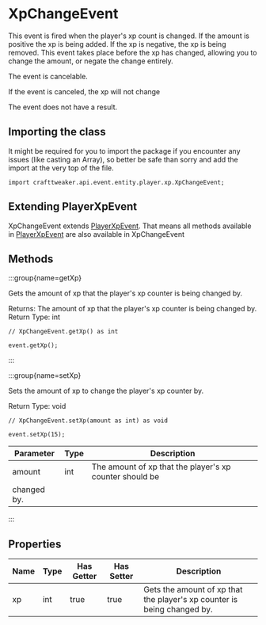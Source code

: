 # XpChangeEvent

This event is fired when the player's xp count is changed. If the amount is
 positive the xp is being added. If the xp is negative, the xp is being
 removed. This event takes place before the xp has changed, allowing you to
 change the amount, or negate the change entirely.

The event is cancelable.

If the event is canceled, the xp will not change

The event does not have a result.



## Importing the class

It might be required for you to import the package if you encounter any issues (like casting an Array), so better be safe than sorry and add the import at the very top of the file.
```zenscript
import crafttweaker.api.event.entity.player.xp.XpChangeEvent;
```


## Extending PlayerXpEvent

XpChangeEvent extends [PlayerXpEvent](/forge/api/event/entity/player/xp/PlayerXpEvent). That means all methods available in [PlayerXpEvent](/forge/api/event/entity/player/xp/PlayerXpEvent) are also available in XpChangeEvent

## Methods

:::group{name=getXp}

Gets the amount of xp that the player's xp counter is being changed by.

Returns: The amount of xp that the player's xp counter is being changed
 by.  
Return Type: int

```zenscript
// XpChangeEvent.getXp() as int

event.getXp();
```

:::

:::group{name=setXp}

Sets the amount of xp to change the player's xp counter by.

Return Type: void

```zenscript
// XpChangeEvent.setXp(amount as int) as void

event.setXp(15);
```

| Parameter | Type | Description |
|-----------|------|-------------|
| amount | int | The amount of xp that the player's xp counter should be  
               changed by. |


:::


## Properties

| Name | Type | Has Getter | Has Setter | Description |
|------|------|------------|------------|-------------|
| xp | int | true | true | Gets the amount of xp that the player's xp counter is being changed by. |

